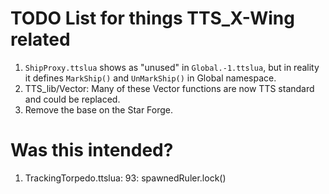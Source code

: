 # TODO List for things TTS_X-Wing related

1. `ShipProxy.ttslua` shows as "unused" in `Global.-1.ttslua`,
but in reality it defines `MarkShip()` and `UnMarkShip()` in Global namespace.
1. TTS_lib/Vector: Many of these Vector functions are now TTS standard and could be replaced.
1. Remove the base on the Star Forge.


# Was this intended?
1. TrackingTorpedo.ttslua: 93:     spawnedRuler.lock()

